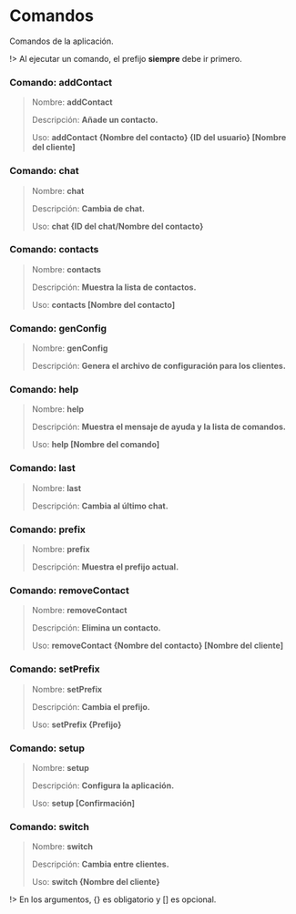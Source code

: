 # Comandos
Comandos de la aplicación.


!> Al ejecutar un comando, el prefijo **siempre** debe ir primero.


### Comando: addContact

> Nombre: **addContact**
>
> Descripción: **Añade un contacto.**
>
> Uso: **addContact {Nombre del contacto} {ID del usuario} [Nombre del cliente]**


### Comando: chat

> Nombre: **chat**
>
> Descripción: **Cambia de chat.**
>
> Uso: **chat {ID del chat/Nombre del contacto}**


### Comando: contacts

> Nombre: **contacts**
>
> Descripción: **Muestra la lista de contactos.**
>
> Uso: **contacts [Nombre del contacto]**


### Comando: genConfig

> Nombre: **genConfig**
>
> Descripción: **Genera el archivo de configuración para los clientes.**


### Comando: help

> Nombre: **help**
>
> Descripción: **Muestra el mensaje de ayuda y la lista de comandos.**
>
> Uso: **help [Nombre del comando]**


### Comando: last

> Nombre: **last**
>
> Descripción: **Cambia al último chat.**


### Comando: prefix

> Nombre: **prefix**
>
> Descripción: **Muestra el prefijo actual.**


### Comando: removeContact

> Nombre: **removeContact**
>
> Descripción: **Elimina un contacto.**
>
> Uso: **removeContact {Nombre del contacto} [Nombre del cliente]**


### Comando: setPrefix

> Nombre: **setPrefix**
>
> Descripción: **Cambia el prefijo.**
>
> Uso: **setPrefix {Prefijo}**


### Comando: setup

> Nombre: **setup**
>
> Descripción: **Configura la aplicación.**
>
> Uso: **setup [Confirmación]**


### Comando: switch

> Nombre: **switch**
>
> Descripción: **Cambia entre clientes.**
>
> Uso: **switch {Nombre del cliente}**



!> En los argumentos, {} es obligatorio y [] es opcional.